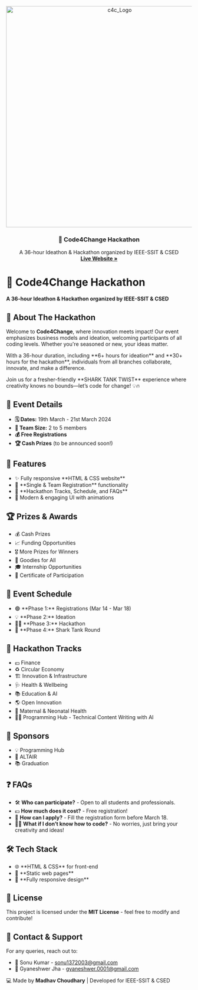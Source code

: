 <!DOCTYPE html>
<html lang="en">

<div align="center">
  <img src="./c4c_logo.png" alt="c4c_Logo" width="600">
  <h3 align="center">🚀 Code4Change Hackathon</h3>
  <p align="center">
   A 36-hour Ideathon & Hackathon organized by IEEE-SSIT & CSED
    <br />
    <a href="https://madhavc9.github.io/Ant-Colony-Optimization-Simulator/" target="_blank"><strong> Live Website »</strong></a>
  </p>
</div>

    
<body>
    <h1>🚀 Code4Change Hackathon</h1>
    <p><strong>A 36-hour Ideathon & Hackathon organized by IEEE-SSIT & CSED</strong></p>
    <div class="section">
        <h2>🌟 About The Hackathon</h2>
        <p>Welcome to <strong>Code4Change</strong>, where innovation meets impact! Our event emphasizes business models and ideation, welcoming participants of all coding levels. Whether you're seasoned or new, your ideas matter.</p>
        <p>With a 36-hour duration, including **6+ hours for ideation** and **30+ hours for the hackathon**, individuals from all branches collaborate, innovate, and make a difference.</p>
        <p>Join us for a fresher-friendly **SHARK TANK TWIST** experience where creativity knows no bounds—let’s code for change! 💡🔥</p>
    </div>
    <div class="section">
        <h2>📅 Event Details</h2>
        <ul>
            <li><strong>🗓️ Dates:</strong> 19th March - 21st March 2024</li>
            <li><strong>👥 Team Size:</strong> 2 to 5 members</li>
            <li><strong>💰 Free Registrations</strong></li>
            <li><strong>🏆 Cash Prizes</strong> (to be announced soon!)</li>
        </ul>
    </div>
    <div class="section">
        <h2>🔹 Features</h2>
        <ul>
            <li>✨ Fully responsive **HTML & CSS website**</li>
            <li>📝 **Single & Team Registration** functionality</li>
            <li>📢 **Hackathon Tracks, Schedule, and FAQs**</li>
            <li>🎨 Modern & engaging UI with animations</li>
        </ul>
    </div>
    <div class="section">
        <h2>🏆 Prizes & Awards</h2>
        <ul>
            <li>💰 Cash Prizes</li>
            <li>📈 Funding Opportunities</li>
            <li>🎖️ More Prizes for Winners</li>
            <li>🎁 Goodies for All</li>
            <li>🎓 Internship Opportunities</li>
            <li>📝 Certificate of Participation</li>
        </ul>
    </div>
    <div class="section">
        <h2>📌 Event Schedule</h2>
        <ul>
            <li>🟢 **Phase 1:** Registrations (Mar 14 - Mar 18)</li>
            <li>💡 **Phase 2:** Ideation</li>
            <li>👨‍💻 **Phase 3:** Hackathon</li>
            <li>🦈 **Phase 4:** Shark Tank Round</li>
        </ul>
    </div>
    <div class="section">
        <h2>🎯 Hackathon Tracks</h2>
        <ul>
            <li>💵 Finance</li>
            <li>♻️ Circular Economy</li>
            <li>🏗️ Innovation & Infrastructure</li>
            <li>🩺 Health & Wellbeing</li>
            <li>📚 Education & AI</li>
            <li>🌎 Open Innovation</li>
            <li>🤱 Maternal & Neonatal Health</li>
            <li>👨‍💻 Programming Hub - Technical Content Writing with AI</li>
        </ul>
    </div>
    <div class="section">
        <h2>📢 Sponsors</h2>
        <ul>
            <li>💡 Programming Hub</li>
            <li>🚀 ALTAIR</li>
            <li>📚 Graduation</li>
        </ul>
    </div>
    <div class="section">
        <h2>❓ FAQs</h2>
        <ul>
            <li>🛠️ <strong>Who can participate?</strong> - Open to all students and professionals.</li>
            <li>💵 <strong>How much does it cost?</strong> - Free registration!</li>
            <li>📝 <strong>How can I apply?</strong> - Fill the registration form before March 18.</li>
            <li>👨‍💻 <strong>What if I don’t know how to code?</strong> - No worries, just bring your creativity and ideas!</li>
        </ul>
    </div>
    <div class="section">
        <h2>🛠️ Tech Stack</h2>
        <ul>
            <li>🌐 **HTML & CSS** for front-end</li>
            <li>📄 **Static web pages**</li>
            <li>📱 **Fully responsive design**</li>
        </ul>
    </div>
    <div class="section">
        <h2>📜 License</h2>
        <p>This project is licensed under the <strong>MIT License</strong> - feel free to modify and contribute!</p>
    </div>
    <div class="section">
        <h2>🤝 Contact & Support</h2>
        <p>For any queries, reach out to:</p>
        <ul>
            <li>📧 Sonu Kumar - <a href="mailto:sonu1372003@gmail.com">sonu1372003@gmail.com</a></li>
            <li>📧 Gyaneshwer Jha - <a href="mailto:gyaneshwer.0001@gmail.com">gyaneshwer.0001@gmail.com</a></li>
        </ul>
    </div>
    <footer>
        <p>💻 Made by <strong>Madhav Choudhary</strong> | Developed for IEEE-SSIT & CSED</p>
    </footer>
</body>
</html>
